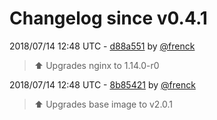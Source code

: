 # Changelog since v0.4.1

2018/07/14 12:48 UTC - [d88a551](https://github.com/hassio-addons/addon-happy-bubbles/commit/d88a5516d3a8e8aca61e744a81dfe3756dd4c13e) by [@frenck](https://github.com/frenck)
> :arrow_up: Upgrades nginx to 1.14.0-r0 

2018/07/14 12:48 UTC - [8b85421](https://github.com/hassio-addons/addon-happy-bubbles/commit/8b85421ded8c0d416c17b565e119b2b18969ce54) by [@frenck](https://github.com/frenck)
> :arrow_up: Upgrades base image to v2.0.1 

